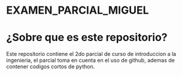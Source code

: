 # EXAMEN_PARCIAL_MIGUEL

# ¿Sobre que es este repositorio?
Este repositorio contiene el 2do parcial de curso de introduccion a la ingenieria, el parcial toma en cuenta en el uso de github, ademas de contener codigos cortos de python.
